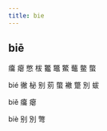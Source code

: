 ```yaml
---
title: bie
---
```


## biē
癟
瘪
憋
柭
龞
鼈
鱉
虌
鳖
蟞



bié
徶
柲
别
莂
蟞
襒
蹩
別
蛂









biě
癟
瘪

biè
别
別
彆

